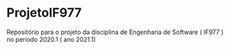 # ProjetoIF977
Repositório para o projeto da disciplina de Engenharia de Software ( IF977 ) no período 2020.1 ( ano 2021.1)
